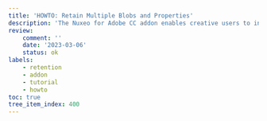 ```yaml
---
title: 'HOWTO: Retain Multiple Blobs and Properties'
description: 'The Nuxeo for Adobe CC addon enables creative users to interact directly with Nuxeo repository assets from within InDesign, Photoshop or Illustrator.'
review:
    comment: ''
    date: '2023-03-06'
    status: ok
labels:
    - retention
    - addon
    - tutorial
    - howto
toc: true
tree_item_index: 400
---
```

